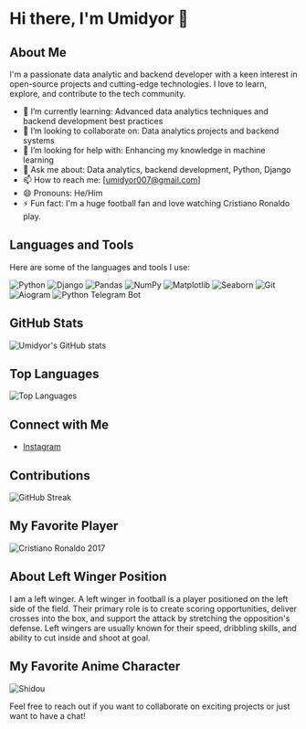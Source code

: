 # Hi there, I'm Umidyor 👋

## About Me

I'm a passionate data analytic and backend developer with a keen interest in open-source projects and cutting-edge technologies. I love to learn, explore, and contribute to the tech community.

- 🌱 I’m currently learning: Advanced data analytics techniques and backend development best practices
- 👯 I’m looking to collaborate on: Data analytics projects and backend systems
- 🤔 I’m looking for help with: Enhancing my knowledge in machine learning
- 💬 Ask me about: Data analytics, backend development, Python, Django
- 📫 How to reach me: [umidyor007@gmail.com]
- 😄 Pronouns: He/Him
- ⚡ Fun fact: I'm a huge football fan and love watching Cristiano Ronaldo play.

## Languages and Tools

Here are some of the languages and tools I use:

![Python](https://img.shields.io/badge/-Python-000?&logo=Python)
![Django](https://img.shields.io/badge/-Django-000?&logo=Django)
![Pandas](https://img.shields.io/badge/-Pandas-000?&logo=pandas)
![NumPy](https://img.shields.io/badge/-NumPy-000?&logo=numpy)
![Matplotlib](https://img.shields.io/badge/-Matplotlib-000?&logo=matplotlib)
![Seaborn](https://img.shields.io/badge/-Seaborn-000?&logo=seaborn)
![Git](https://img.shields.io/badge/-Git-000?&logo=Git)
![Aiogram](https://img.shields.io/badge/-Aiogram-000?&logo=telegram)
![Python Telegram Bot](https://img.shields.io/badge/-Python%20Telegram%20Bot-000?&logo=telegram)

## GitHub Stats

![Umidyor's GitHub stats](https://github-readme-stats.vercel.app/api?username=umidyor&show_icons=true&theme=radical)

## Top Languages

![Top Languages](https://github-readme-stats.vercel.app/api/top-langs/?username=umidyor&layout=compact&theme=radical)

## Connect with Me

- [Instagram](https://www.instagram.com/_left_winger/)


## Contributions

![GitHub Streak](https://github-readme-streak-stats.herokuapp.com/?user=umidyor&theme=radical)

## My Favorite Player
![Cristiano Ronaldo 2017](https://wallpapercave.com/wp/wp11850089.jpg)

## About Left Winger Position
I am a left winger. A left winger in football is a player positioned on the left side of the field. Their primary role is to create scoring opportunities, deliver crosses into the box, and support the attack by stretching the opposition's defense. Left wingers are usually known for their speed, dribbling skills, and ability to cut inside and shoot at goal.

## My Favorite Anime Character
![Shidou]([https://static.wikia.nocookie.net/bluelock/images/a/a2/Shidou_Art.png](https://us.oricon-group.com/upimg/detail/1000/1950/img660/ae4deee95d8650d583974a5dba90e822.jpg))

Feel free to reach out if you want to collaborate on exciting projects or just want to have a chat!
